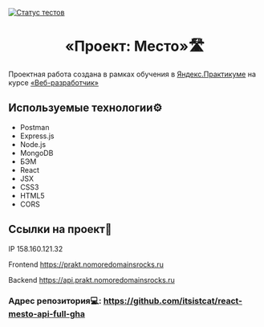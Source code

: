 [![Статус тестов](../../actions/workflows/tests.yml/badge.svg)](../../actions/workflows/tests.yml)

<h1 align="center">«Проект: Место»🛣</h1>

Проектная работа создана в рамках обучения в [Яндекс.Практикуме](https://practicum.yandex.ru/ "Яндекс Практикум") на курсе [«Веб-разработчик»](https://practicum.yandex.ru/web/ "Курс «Веб‑разработчик» — Яндекс Практикум")

## Используемые технологии⚙️

- Postman
- Express.js
- Node.js
- MongoDB
- БЭМ
- React
- JSX
- CSS3
- HTML5
- CORS

## Ссылки на проект🔗

IP 158.160.121.32

Frontend https://prakt.nomoredomainsrocks.ru

Backend https://api.prakt.nomoredomainsrocks.ru

### Адрес репозитория💻: https://github.com/itsistcat/react-mesto-api-full-gha
